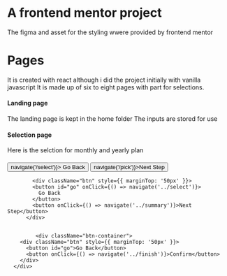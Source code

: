 # A frontend mentor project

The figma and asset for the styling wwere provided by frontend mentor

# Pages

It is created with react although i did the project initially with vanilla javascript
It is made up of six to eight pages with part for selections.

#### Landing page

The landing page is kept in the home folder
The inputs are stored for use

#### Selection page

Here is the selction for monthly and yearly plan

####

 <div className="btn">
            <button id="go" onClick={() => navigate('/select')}>
              Go Back
            </button>
            <button onClick={() => navigate('/pick')}>Next Step</button>
          </div>

            <div className="btn" style={{ marginTop: '50px' }}>
            <button id="go" onClick={() => navigate('../select')}>
              Go Back
            </button>
            <button onClick={() => navigate('../summary')}>Next Step</button>
          </div>


             <div className="btn-container">
        <div className="btn" style={{ marginTop: '50px' }}>
          <button id="go">Go Back</button>
          <button onClick={() => navigate('../finish')}>Confirm</button>
        </div>
      </div>
